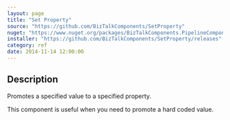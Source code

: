 ```yaml
---
layout: page
title: "Set Property"
source: "https://github.com/BizTalkComponents/SetProperty"
nuget: "https://www.nuget.org/packages/BizTalkComponents.PipelineComponents.SetProperty/"
installer: "https://github.com/BizTalkComponents/SetProperty/releases"
category: ref
date: 2014-11-14 12:00:00
---
```


## Description ##
Promotes a specified value to a specified property.

This component is useful when you need to promote a hard coded value.
